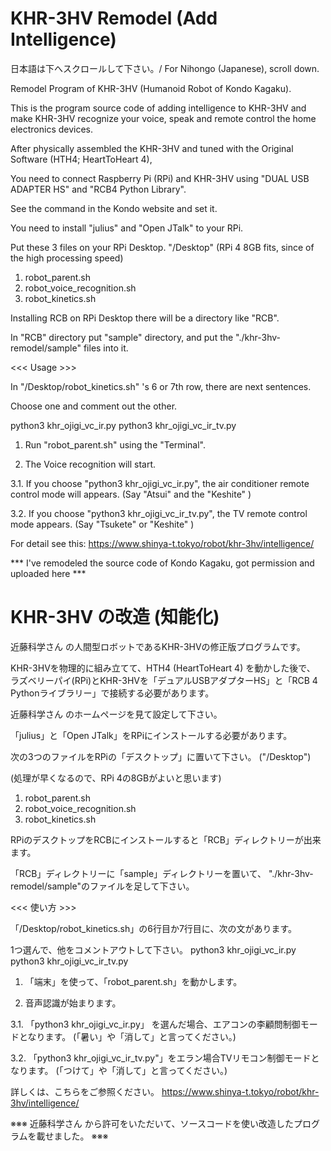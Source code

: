 # KHR-3HV Remodel (Add Intelligence)
 日本語は下へスクロールして下さい。/ For Nihongo (Japanese), scroll down.
 
 Remodel Program of KHR-3HV (Humanoid Robot of Kondo Kagaku).
 
 This is the program source code of adding intelligence to KHR-3HV and make KHR-3HV recognize your voice, speak and remote control the home electronics devices.
 
 After physically assembled the KHR-3HV and tuned with the Original Software (HTH4; HeartToHeart 4),
 
 You need to connect Raspberry Pi (RPi) and KHR-3HV using "DUAL USB ADAPTER HS" and "RCB4 Python Library".
 
 See the command in the Kondo website and set it.
 
 You need to install "julius" and "Open JTalk" to your RPi.
 
 Put these 3 files on your RPi Desktop. "/Desktop"
 (RPi 4 8GB fits, since of the high processing speed)
 
 1. robot_parent.sh
 2. robot_voice_recognition.sh
 3. robot_kinetics.sh

 Installing RCB on RPi Desktop there will be a directory like "RCB".
 
 In "RCB" directory put "sample" directory, 
 and put the "./khr-3hv-remodel/sample" files into it.
 
 <<< Usage >>>

 In "/Desktop/robot_kinetics.sh" 's 6 or 7th row,
 there are next sentences. 
 
 Choose one and comment out the other.
 
   python3 khr_ojigi_vc_ir.py
   python3 khr_ojigi_vc_ir_tv.py
 
 1. Run "robot_parent.sh" using the "Terminal".
  
 2. The Voice recognition will start.

 3.1. If you choose "python3 khr_ojigi_vc_ir.py", the air conditioner remote control mode will appears.
      (Say "Atsui" <Hot in Japanese> and the "Keshite" <Turn off in Japanese>)
 
 3.2. If you choose "python3 khr_ojigi_vc_ir_tv.py", the TV remote control mode appears.
      (Say "Tsukete" <Turn on in Japanese> or "Keshite" <Turn off in Japanese>)
 
 For detail see this: 
 https://www.shinya-t.tokyo/robot/khr-3hv/intelligence/
 
 *** I've remodeled the source code of Kondo Kagaku, got permission and uploaded here ***
 
 # KHR-3HV の改造 (知能化)

 近藤科学さん の人間型ロボットであるKHR-3HVの修正版プログラムです。
 
 KHR-3HVを物理的に組み立てて、HTH4 (HeartToHeart 4) を動かした後で、
 ラズベリーパイ(RPi)とKHR-3HVを「デュアルUSBアダプターHS」と「RCB 4 Pythonライブラリー」で接続する必要があります。
 
 近藤科学さん のホームページを見て設定して下さい。
 
 「julius」と「Open JTalk」をRPiにインストールする必要があります。
 
 
 次の3つのファイルをRPiの「デスクトップ」に置いて下さい。 ("/Desktop")
 
 (処理が早くなるので、RPi 4の8GBがよいと思います)
 
 1. robot_parent.sh
 2. robot_voice_recognition.sh
 3. robot_kinetics.sh

 RPiのデスクトップをRCBにインストールすると「RCB」ディレクトリーが出来ます。
 
 「RCB」ディレクトリーに「sample」ディレクトリーを置いて、 
 "./khr-3hv-remodel/sample"のファイルを足して下さい。
 
 <<< 使い方 >>>

 「/Desktop/robot_kinetics.sh」の6行目か7行目に、次の文があります。
 
 1つ選んで、他をコメントアウトして下さい。
   python3 khr_ojigi_vc_ir.py
   python3 khr_ojigi_vc_ir_tv.py
 
 1. 「端末」を使って、「robot_parent.sh」を動かします。
  
 2. 音声認識が始まります。
 
 3.1. 「python3 khr_ojigi_vc_ir.py」 を選んだ場合、エアコンの李顧問制御モードとなります。
      (「暑い」や「消して」と言ってください。)
 
 3.2. 「python3 khr_ojigi_vc_ir_tv.py"」をエラン場合TVリモコン制御モードとなります。
      (「つけて」や「消して」と言ってください。)
 
詳しくは、こちらをご参照ください。
https://www.shinya-t.tokyo/robot/khr-3hv/intelligence/
 
※※※ 近藤科学さん から許可をいただいて、ソースコードを使い改造したプログラムを載せました。 ※※※
